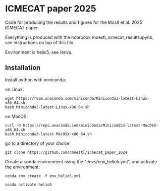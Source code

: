 # ICMECAT paper 2025

Code for producing the results and figures for the Möstl et al. 2025 ICMECAT paper.

Everything is produced with the notebook moestl_icmecat_results.ipynb, see instructions on top of this file.

Environment is helio5, see /envs.

## Installation

Install python with miniconda:

on Linux:

    wget https://repo.anaconda.com/miniconda/Miniconda3-latest-Linux-x86_64.sh
    bash Miniconda3-latest-Linux-x86_64.sh

on MacOS:

    curl -O https://repo.anaconda.com/miniconda/Miniconda3-latest-MacOSX-x86_64.sh
    bash Miniconda3-latest-MacOSX-x86_64.sh


go to a directory of your choice

    git clone https://github.com/cmoestl/icmecat_paper_2024

Create a conda environment using the "envs/env_helio5.yml", and activate the environment:

    conda env create -f env_helio5.yml

    conda activate helio5
